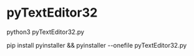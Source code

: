 # pyTextEditor32

python3 pyTextEditor32.py


pip install pyinstaller && pyinstaller --onefile pyTextEditor32.py

